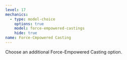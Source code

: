```yaml
---
level: 17
mechanics:
  - type: model-choice
    options: true
    model: force-empowered-castings
    hide: true
name: Force-Cmpowered Casting
---
```

Choose an additional Force-Empowered Casting option.
